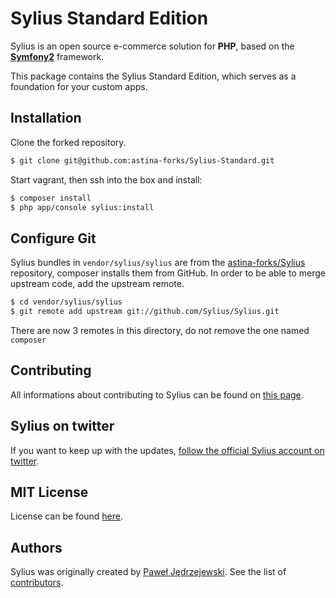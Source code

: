 Sylius Standard Edition
=======================

Sylius is an open source e-commerce solution for **PHP**, based on the [**Symfony2**](http://symfony.com) framework.

This package contains the Sylius Standard Edition, which serves as a foundation for your custom apps.

Installation
------------

Clone the forked repository.
``` bash
$ git clone git@github.com:astina-forks/Sylius-Standard.git
```

Start vagrant, then ssh into the box and install:
``` bash
$ composer install
$ php app/console sylius:install
```

Configure Git
-------------

Sylius bundles in `vendor/sylius/sylius` are from the [astina-forks/Sylius](https://github.com/astina-forks/Sylius) repository, composer installs them from GitHub. 
In order to be able to merge upstream code, add the upstream remote.
``` bash
$ cd vendor/sylius/sylius
$ git remote add upstream git://github.com/Sylius/Sylius.git 
```

There are now 3 remotes in this directory, do not remove the one named `composer`


Contributing
------------

All informations about contributing to Sylius can be found on [this page](http://docs.sylius.org/en/latest/contributing/index.html).

Sylius on twitter
-----------------

If you want to keep up with the updates, [follow the official Sylius account on twitter](http://twitter.com/Sylius).

MIT License
-----------

License can be found [here](https://github.com/Sylius/Sylius/blob/master/LICENSE).

Authors
-------

Sylius was originally created by [Paweł Jędrzejewski](http://pjedrzejewski.com).
See the list of [contributors](https://github.com/Sylius/Sylius/contributors).
